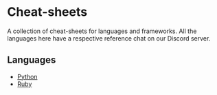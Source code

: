 # Cheat-sheets
A collection of cheat-sheets for languages and frameworks. All the languages here have a respective reference chat on our Discord server.

## Languages
- [Python](/Languages/Python.md)
- [Ruby](/Languages/Ruby.md)
